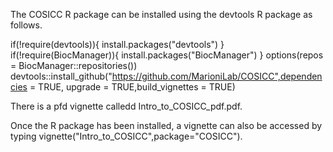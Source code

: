 The COSICC R package can be installed using the devtools R package as follows.

if(!require(devtools)){
    install.packages("devtools")
}
if(!require(BiocManager)){
    install.packages("BiocManager")
}
options(repos = BiocManager::repositories())
devtools::install_github("https://github.com/MarioniLab/COSICC",dependencies = TRUE, upgrade = TRUE,build_vignettes = TRUE)

There is a pfd vignette calledd Intro_to_COSICC_pdf.pdf.

Once the R package has been installed, a vignette can also be accessed by typing vignette("Intro_to_COSICC",package="COSICC").
